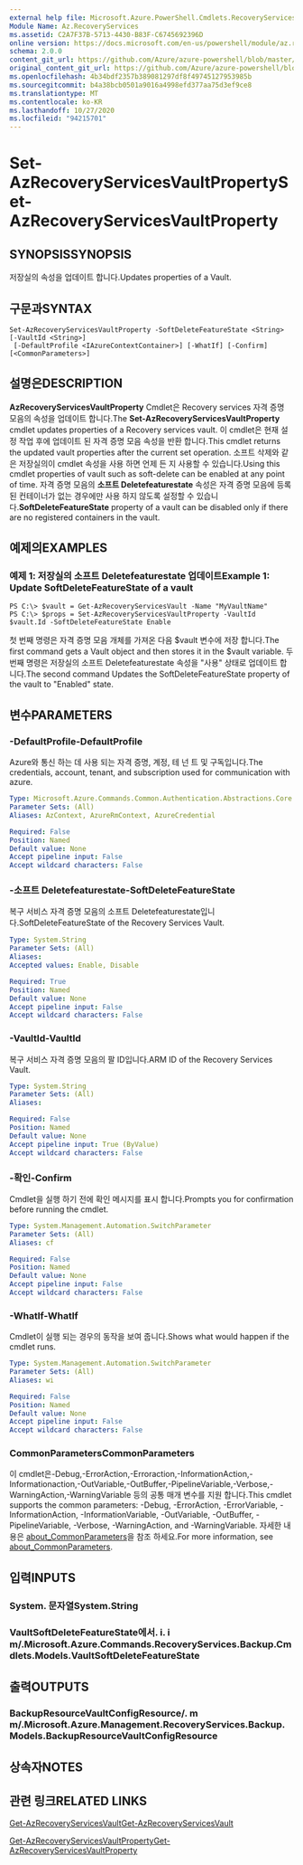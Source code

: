 ```yaml
---
external help file: Microsoft.Azure.PowerShell.Cmdlets.RecoveryServices.Backup.dll-Help.xml
Module Name: Az.RecoveryServices
ms.assetid: C2A7F37B-5713-4430-B83F-C6745692396D
online version: https://docs.microsoft.com/en-us/powershell/module/az.recoveryservices/set-azrecoveryservicesvaultproperty
schema: 2.0.0
content_git_url: https://github.com/Azure/azure-powershell/blob/master/src/RecoveryServices/RecoveryServices/help/Set-AzRecoveryServicesVaultProperty.md
original_content_git_url: https://github.com/Azure/azure-powershell/blob/master/src/RecoveryServices/RecoveryServices/help/Set-AzRecoveryServicesVaultProperty.md
ms.openlocfilehash: 4b34bdf2357b389081297df8f49745127953985b
ms.sourcegitcommit: b4a38bcb0501a9016a4998efd377aa75d3ef9ce8
ms.translationtype: MT
ms.contentlocale: ko-KR
ms.lasthandoff: 10/27/2020
ms.locfileid: "94215701"
---
```

# <span data-ttu-id="987ff-101">Set-AzRecoveryServicesVaultProperty</span><span class="sxs-lookup"><span data-stu-id="987ff-101">Set-AzRecoveryServicesVaultProperty</span></span>

## <span data-ttu-id="987ff-102">SYNOPSIS</span><span class="sxs-lookup"><span data-stu-id="987ff-102">SYNOPSIS</span></span>
<span data-ttu-id="987ff-103">저장실의 속성을 업데이트 합니다.</span><span class="sxs-lookup"><span data-stu-id="987ff-103">Updates properties of a Vault.</span></span>

## <span data-ttu-id="987ff-104">구문과</span><span class="sxs-lookup"><span data-stu-id="987ff-104">SYNTAX</span></span>

```
Set-AzRecoveryServicesVaultProperty -SoftDeleteFeatureState <String> [-VaultId <String>]
 [-DefaultProfile <IAzureContextContainer>] [-WhatIf] [-Confirm] [<CommonParameters>]
```

## <span data-ttu-id="987ff-105">설명은</span><span class="sxs-lookup"><span data-stu-id="987ff-105">DESCRIPTION</span></span>
<span data-ttu-id="987ff-106">**AzRecoveryServicesVaultProperty** Cmdlet은 Recovery services 자격 증명 모음의 속성을 업데이트 합니다.</span><span class="sxs-lookup"><span data-stu-id="987ff-106">The **Set-AzRecoveryServicesVaultProperty** cmdlet updates properties of a Recovery services vault.</span></span>
<span data-ttu-id="987ff-107">이 cmdlet은 현재 설정 작업 후에 업데이트 된 자격 증명 모음 속성을 반환 합니다.</span><span class="sxs-lookup"><span data-stu-id="987ff-107">This cmdlet returns the updated vault properties after the current set operation.</span></span>
<span data-ttu-id="987ff-108">소프트 삭제와 같은 저장실의이 cmdlet 속성을 사용 하면 언제 든 지 사용할 수 있습니다.</span><span class="sxs-lookup"><span data-stu-id="987ff-108">Using this cmdlet properties of vault such as soft-delete can be enabled at any point of time.</span></span>
<span data-ttu-id="987ff-109">자격 증명 모음의 **소프트 Deletefeaturestate** 속성은 자격 증명 모음에 등록 된 컨테이너가 없는 경우에만 사용 하지 않도록 설정할 수 있습니다.</span><span class="sxs-lookup"><span data-stu-id="987ff-109">**SoftDeleteFeatureState** property of a vault can be disabled only if there are no registered containers in the vault.</span></span>

## <span data-ttu-id="987ff-110">예제의</span><span class="sxs-lookup"><span data-stu-id="987ff-110">EXAMPLES</span></span>

### <span data-ttu-id="987ff-111">예제 1: 저장실의 소프트 Deletefeaturestate 업데이트</span><span class="sxs-lookup"><span data-stu-id="987ff-111">Example 1: Update SoftDeleteFeatureState of a vault</span></span>
```
PS C:\> $vault = Get-AzRecoveryServicesVault -Name "MyVaultName"
PS C:\> $props = Set-AzRecoveryServicesVaultProperty -VaultId $vault.Id -SoftDeleteFeatureState Enable
```

<span data-ttu-id="987ff-112">첫 번째 명령은 자격 증명 모음 개체를 가져온 다음 $vault 변수에 저장 합니다.</span><span class="sxs-lookup"><span data-stu-id="987ff-112">The first command gets a Vault object and then stores it in the $vault variable.</span></span>
<span data-ttu-id="987ff-113">두 번째 명령은 저장실의 소프트 Deletefeaturestate 속성을 "사용" 상태로 업데이트 합니다.</span><span class="sxs-lookup"><span data-stu-id="987ff-113">The second command Updates the SoftDeleteFeatureState property of the vault to "Enabled" state.</span></span>

## <span data-ttu-id="987ff-114">변수</span><span class="sxs-lookup"><span data-stu-id="987ff-114">PARAMETERS</span></span>

### <span data-ttu-id="987ff-115">-DefaultProfile</span><span class="sxs-lookup"><span data-stu-id="987ff-115">-DefaultProfile</span></span>
<span data-ttu-id="987ff-116">Azure와 통신 하는 데 사용 되는 자격 증명, 계정, 테 넌 트 및 구독입니다.</span><span class="sxs-lookup"><span data-stu-id="987ff-116">The credentials, account, tenant, and subscription used for communication with azure.</span></span>

```yaml
Type: Microsoft.Azure.Commands.Common.Authentication.Abstractions.Core.IAzureContextContainer
Parameter Sets: (All)
Aliases: AzContext, AzureRmContext, AzureCredential

Required: False
Position: Named
Default value: None
Accept pipeline input: False
Accept wildcard characters: False
```

### <span data-ttu-id="987ff-117">-소프트 Deletefeaturestate</span><span class="sxs-lookup"><span data-stu-id="987ff-117">-SoftDeleteFeatureState</span></span>
<span data-ttu-id="987ff-118">복구 서비스 자격 증명 모음의 소프트 Deletefeaturestate입니다.</span><span class="sxs-lookup"><span data-stu-id="987ff-118">SoftDeleteFeatureState of the Recovery Services Vault.</span></span>

```yaml
Type: System.String
Parameter Sets: (All)
Aliases:
Accepted values: Enable, Disable

Required: True
Position: Named
Default value: None
Accept pipeline input: False
Accept wildcard characters: False
```

### <span data-ttu-id="987ff-119">-VaultId</span><span class="sxs-lookup"><span data-stu-id="987ff-119">-VaultId</span></span>
<span data-ttu-id="987ff-120">복구 서비스 자격 증명 모음의 팔 ID입니다.</span><span class="sxs-lookup"><span data-stu-id="987ff-120">ARM ID of the Recovery Services Vault.</span></span>

```yaml
Type: System.String
Parameter Sets: (All)
Aliases:

Required: False
Position: Named
Default value: None
Accept pipeline input: True (ByValue)
Accept wildcard characters: False
```

### <span data-ttu-id="987ff-121">-확인</span><span class="sxs-lookup"><span data-stu-id="987ff-121">-Confirm</span></span>
<span data-ttu-id="987ff-122">Cmdlet을 실행 하기 전에 확인 메시지를 표시 합니다.</span><span class="sxs-lookup"><span data-stu-id="987ff-122">Prompts you for confirmation before running the cmdlet.</span></span>

```yaml
Type: System.Management.Automation.SwitchParameter
Parameter Sets: (All)
Aliases: cf

Required: False
Position: Named
Default value: None
Accept pipeline input: False
Accept wildcard characters: False
```

### <span data-ttu-id="987ff-123">-WhatIf</span><span class="sxs-lookup"><span data-stu-id="987ff-123">-WhatIf</span></span>
<span data-ttu-id="987ff-124">Cmdlet이 실행 되는 경우의 동작을 보여 줍니다.</span><span class="sxs-lookup"><span data-stu-id="987ff-124">Shows what would happen if the cmdlet runs.</span></span>

```yaml
Type: System.Management.Automation.SwitchParameter
Parameter Sets: (All)
Aliases: wi

Required: False
Position: Named
Default value: None
Accept pipeline input: False
Accept wildcard characters: False
```

### <span data-ttu-id="987ff-125">CommonParameters</span><span class="sxs-lookup"><span data-stu-id="987ff-125">CommonParameters</span></span>
<span data-ttu-id="987ff-126">이 cmdlet은-Debug,-ErrorAction,-Erroraction,-InformationAction,-Informationaction,-OutVariable,-OutBuffer,-PipelineVariable,-Verbose,-WarningAction,-WarningVariable 등의 공통 매개 변수를 지원 합니다.</span><span class="sxs-lookup"><span data-stu-id="987ff-126">This cmdlet supports the common parameters: -Debug, -ErrorAction, -ErrorVariable, -InformationAction, -InformationVariable, -OutVariable, -OutBuffer, -PipelineVariable, -Verbose, -WarningAction, and -WarningVariable.</span></span> <span data-ttu-id="987ff-127">자세한 내용은 [about_CommonParameters](http://go.microsoft.com/fwlink/?LinkID=113216)을 참조 하세요.</span><span class="sxs-lookup"><span data-stu-id="987ff-127">For more information, see [about_CommonParameters](http://go.microsoft.com/fwlink/?LinkID=113216).</span></span>

## <span data-ttu-id="987ff-128">입력</span><span class="sxs-lookup"><span data-stu-id="987ff-128">INPUTS</span></span>

### <span data-ttu-id="987ff-129">System. 문자열</span><span class="sxs-lookup"><span data-stu-id="987ff-129">System.String</span></span>

### <span data-ttu-id="987ff-130">VaultSoftDeleteFeatureState에서. i. i m/.</span><span class="sxs-lookup"><span data-stu-id="987ff-130">Microsoft.Azure.Commands.RecoveryServices.Backup.Cmdlets.Models.VaultSoftDeleteFeatureState</span></span>

## <span data-ttu-id="987ff-131">출력</span><span class="sxs-lookup"><span data-stu-id="987ff-131">OUTPUTS</span></span>

### <span data-ttu-id="987ff-132">BackupResourceVaultConfigResource/. m m/.</span><span class="sxs-lookup"><span data-stu-id="987ff-132">Microsoft.Azure.Management.RecoveryServices.Backup.Models.BackupResourceVaultConfigResource</span></span>

## <span data-ttu-id="987ff-133">상속자</span><span class="sxs-lookup"><span data-stu-id="987ff-133">NOTES</span></span>

## <span data-ttu-id="987ff-134">관련 링크</span><span class="sxs-lookup"><span data-stu-id="987ff-134">RELATED LINKS</span></span>

[<span data-ttu-id="987ff-135">Get-AzRecoveryServicesVault</span><span class="sxs-lookup"><span data-stu-id="987ff-135">Get-AzRecoveryServicesVault</span></span>](./Get-AzRecoveryServicesVault.md)

[<span data-ttu-id="987ff-136">Get-AzRecoveryServicesVaultProperty</span><span class="sxs-lookup"><span data-stu-id="987ff-136">Get-AzRecoveryServicesVaultProperty</span></span>](./Get-AzRecoveryServicesVaultProperty.md)


